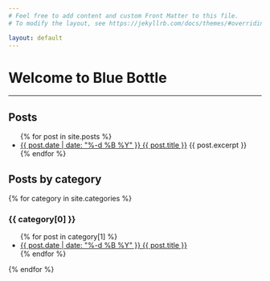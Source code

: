 ```yaml
---
# Feel free to add content and custom Front Matter to this file.
# To modify the layout, see https://jekyllrb.com/docs/themes/#overriding-theme-defaults

layout: default
---
```

# Welcome to Blue Bottle
---
## Posts

<ul>
  {% for post in site.posts %}
    <li>
      <a href="{{ site.baseurl }}{{ post.url }}">{{ post.date | date: "%-d %B %Y" }} {{ post.title }}</a>
      {{ post.excerpt }}
    </li>
  {% endfor %}
</ul>

## Posts by category

{% for category in site.categories %}
  <h3>{{ category[0] }}</h3>
  <ul>
    {% for post in category[1] %}
      <li><a href="{{ site.baseurl }}{{ post.url }}">{{ post.date | date: "%-d %B %Y" }} {{ post.title }}</a></li>
    {% endfor %}
  </ul>
{% endfor %}
